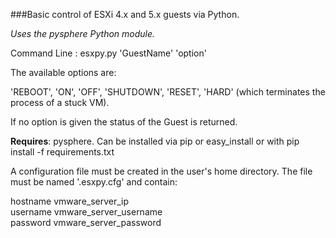 ###Basic control of ESXi 4.x and 5.x guests via Python.

_Uses the pysphere Python module._

Command Line : 
    esxpy.py 'GuestName' 'option'

The available options are:

'REBOOT',
'ON',
'OFF',
'SHUTDOWN',
'RESET',
'HARD' (which terminates the process of a stuck VM).

If no option is given the status of the Guest is returned.

__Requires__: pysphere. Can be installed via pip or easy_install or
with pip install -f requirements.txt

A configuration file must be created in the user's home directory.
The file must be named '.esxpy.cfg' and contain:  

hostname vmware_server_ip  
username vmware_server_username  
password vmware_server_password  
